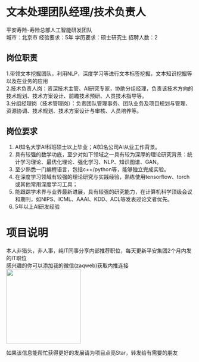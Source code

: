 # 文本处理团队经理/技术负责人
平安寿险-寿险总部人工智能研发团队  
城市：北京市 经验要求：5年 学历要求：硕士研究生  招聘人数：2

## 岗位职责
1.带领文本挖掘团队，利用NLP，深度学习等进行文本标签挖掘，文本知识挖掘等以及在业务的应用   
2.技术负责人岗：资深技术主管、AI研究专家，协助分组经理，负责该技术方向的技术规划、技术方案设计、前瞻技术预研、人员技术指导等。   
3.分组经理岗（技术管理岗）：负责团队管理事务、团队业务及项目规划与管理、资源协调、技术规划、技术方案设计与审核、人员培养等。

## 岗位要求
1. AI知名大学AI科班硕士以上毕业；AI知名公司AI从业工作背景。   
2. 具有较强的数学功底，至少对如下领域之一具有较为深厚的理论研究背景：统计学习理论、最优化理论、强化学习、NLP、知识图谱、GAN。   
3. 至少熟悉一门编程语言，包括c++/python等，能够独立完成实验。   
4. 在深度学习领域有较强的理论研究与实践经验，熟练使用tensorflow、torch或其他常用深度学习工具；   
5. 能跟踪学术界与业界最新进展，具有较强的研究能力，在计算机科学顶级会议和期刊，如NIPS、ICML、AAAI、KDD、ACL等发表过论文者优先。   
6. 5年以上AI研发经验

# 项目说明

本人非猎头，非人事，纯IT同事分享内部推荐职位，每天更新平安集团2个月内发的IT职位  
感兴趣的你可以添加我的微信(zaqweb)获取内推连接  
<img src="https://github.com/zaqweb/PA-IT-JOBS/blob/master/WechatICode.jpeg"  height="200" width="200">

如果该信息能帮忙获得更好的发展请为项目点亮Star，转发给有需要的朋友




